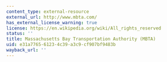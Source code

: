 ```yaml
---
content_type: external-resource
external_url: http://www.mbta.com/
has_external_license_warning: true
license: https://en.wikipedia.org/wiki/All_rights_reserved
status: ''
title: Massachusetts Bay Transportation Authority (MBTA)
uid: e31a7765-6123-4c39-a3c9-cf907bf9483b
wayback_url: ''
---
```

